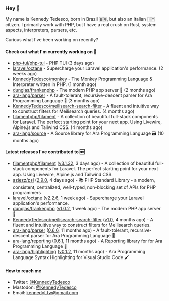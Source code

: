 ### Hey 👋

My name is Kennedy Tedesco, born in Brazil 🇧🇷, but also an Italian 🇮🇹 citizen. I primarily work with PHP, but I have a real crush on Rust, system aspects, interpreters, parsers, etc.

Curious what I've been working on recently?

#### Check out what I'm currently working on 🚀


- [php-tui/php-tui](https://github.com/php-tui/php-tui) - PHP TUI (3 days ago)
- [laravel/octane](https://github.com/laravel/octane) - Supercharge your Laravel application&#39;s performance. (2 weeks ago)
- [KennedyTedesco/monkey](https://github.com/KennedyTedesco/monkey) - The Monkey Programming Language &amp; Interpreter written in PHP. (1 month ago)
- [dunglas/frankenphp](https://github.com/dunglas/frankenphp) - The modern PHP app server 🧟 (2 months ago)
- [ara-lang/parser](https://github.com/ara-lang/parser) - A fault-tolerant, recursive-descent parser for Ara Programming Language 🌲 (3 months ago)
- [KennedyTedesco/meilisearch-search-filter](https://github.com/KennedyTedesco/meilisearch-search-filter) - A fluent and intuitive way to construct filters for Meilisearch queries. (4 months ago)
- [filamentphp/filament](https://github.com/filamentphp/filament) - A collection of beautiful full-stack components for Laravel. The perfect starting point for your next app. Using Livewire, Alpine.js and Tailwind CSS. (4 months ago)
- [ara-lang/source](https://github.com/ara-lang/source) - A Source library for Ara Programming Language 🗃 (10 months ago)

#### Latest releases I've contributed to 🆕


- [filamentphp/filament](https://github.com/filamentphp/filament) ([v3.1.32](https://github.com/filamentphp/filament/releases/tag/v3.1.32), 3 days ago) - A collection of beautiful full-stack components for Laravel. The perfect starting point for your next app. Using Livewire, Alpine.js and Tailwind CSS.
- [azjezz/psl](https://github.com/azjezz/psl) ([2.9.0](https://github.com/azjezz/psl/releases/tag/2.9.0), 4 days ago) - 📚 PHP Standard Library - a modern, consistent, centralized, well-typed, non-blocking set of APIs for PHP programmers
- [laravel/octane](https://github.com/laravel/octane) ([v2.2.6](https://github.com/laravel/octane/releases/tag/v2.2.6), 1 week ago) - Supercharge your Laravel application&#39;s performance.
- [dunglas/frankenphp](https://github.com/dunglas/frankenphp) ([v1.0.2](https://github.com/dunglas/frankenphp/releases/tag/v1.0.2), 1 week ago) - The modern PHP app server 🧟
- [KennedyTedesco/meilisearch-search-filter](https://github.com/KennedyTedesco/meilisearch-search-filter) ([v1.0](https://github.com/KennedyTedesco/meilisearch-search-filter/releases/tag/v1.0), 4 months ago) - A fluent and intuitive way to construct filters for Meilisearch queries.
- [ara-lang/parser](https://github.com/ara-lang/parser) ([0.6.6](https://github.com/ara-lang/parser/releases/tag/0.6.6), 11 months ago) - A fault-tolerant, recursive-descent parser for Ara Programming Language 🌲
- [ara-lang/reporting](https://github.com/ara-lang/reporting) ([0.6.1](https://github.com/ara-lang/reporting/releases/tag/0.6.1), 11 months ago) - A Reporting library for for Ara Programming Language 📃
- [ara-lang/highlighting](https://github.com/ara-lang/highlighting) ([v0.1.2](https://github.com/ara-lang/highlighting/releases/tag/v0.1.2), 11 months ago) - Ara Programming Language Syntax Highlighting for Visual Studio Code 🖌

#### How to reach me

- Twitter: [@KennedyTedesco](https://twitter.com/KennedyTedesco)
- Mastodon: [@KennedyTedesco](https://fosstodon.org/@KennedyTedesco)
- Email: [kennedyt.tw@gmail.com](mailto://kennedyt.tw@gmail.com)
